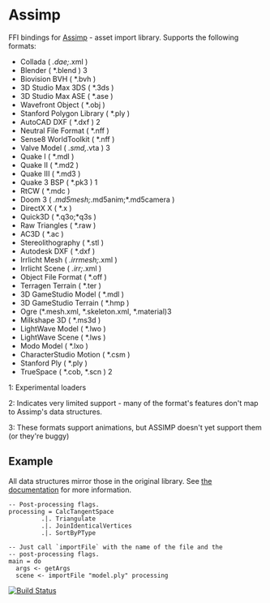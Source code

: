 Assimp
======

FFI bindings for [Assimp](http://assimp.sourceforge.net) - asset import
library. Supports the following formats:

- Collada ( *.dae;*.xml )
- Blender ( *.blend ) 3
- Biovision BVH ( *.bvh ) 
- 3D Studio Max 3DS ( *.3ds ) 
- 3D Studio Max ASE ( *.ase ) 
- Wavefront Object ( *.obj ) 
- Stanford Polygon Library ( *.ply ) 
- AutoCAD DXF ( *.dxf ) 2
- Neutral File Format ( *.nff ) 
- Sense8 WorldToolkit ( *.nff ) 
- Valve Model ( *.smd,*.vta ) 3 
- Quake I ( *.mdl ) 
- Quake II ( *.md2 ) 
- Quake III ( *.md3 ) 
- Quake 3 BSP ( *.pk3 ) 1 
- RtCW ( *.mdc )
- Doom 3 ( *.md5mesh;*.md5anim;*.md5camera ) 
- DirectX X ( *.x )
- Quick3D ( *.q3o;*q3s )
- Raw Triangles ( *.raw )
- AC3D ( *.ac )
- Stereolithography ( *.stl )
- Autodesk DXF ( *.dxf )
- Irrlicht Mesh ( *.irrmesh;*.xml )
- Irrlicht Scene ( *.irr;*.xml )
- Object File Format ( *.off )
- Terragen Terrain ( *.ter ) 
- 3D GameStudio Model ( *.mdl ) 
- 3D GameStudio Terrain ( *.hmp )
- Ogre (*.mesh.xml, *.skeleton.xml, *.material)3 
- Milkshape 3D ( *.ms3d )
- LightWave Model ( *.lwo )
- LightWave Scene ( *.lws )
- Modo Model ( *.lxo )
- CharacterStudio Motion ( *.csm )
- Stanford Ply ( *.ply )
- TrueSpace ( *.cob, *.scn ) 2

1: Experimental loaders

2: Indicates very limited support - many of the format's features don't map to
Assimp's data structures.

3: These formats support animations, but ASSIMP doesn't yet support them (or
they're buggy)

Example
-------

All data structures mirror those in the original library. See [the
documentation](http://assimp.sourceforge.net/lib_html/index.html) for
more information.

    -- Post-processing flags.
    processing = CalcTangentSpace
             .|. Triangulate
             .|. JoinIdenticalVertices
             .|. SortByPType

    -- Just call `importFile` with the name of the file and the
    -- post-processing flags.
    main = do
      args <- getArgs
      scene <- importFile "model.ply" processing
      
[![Build Status](https://travis-ci.org/haraldsteinlechner/assimp.svg?branch=travis-assimp3)](https://travis-ci.org/haraldsteinlechner/assimp)
